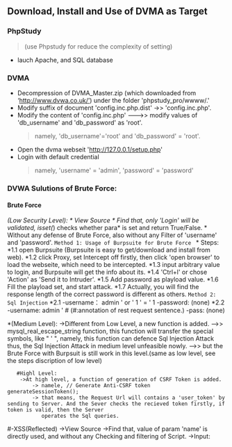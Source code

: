 ## Download, Install and Use of DVMA as Target <br>

  
  ### PhpStudy
	
   >(use Phpstudy for reduce the complexity of setting)<br>
   * lauch Apache, and SQL database
    
  ### DVMA
	
   * Decompression of DVMA_Master.zip (which downloaded from ‘http://www.dvwa.co.uk/’) under the folder 'phpstudy_pro/wwww/.'
   * Modify suffix of document 'config.inc.php.dist' ->> 'config.inc.php'.
   * Modify the content of 'config.inc.php' --->>  modify values of 'db_username' and 'db_password' as 'root'.
      >namely, 'db_username'='root' and  'db_password' = 'root'.
   * Open the dvma webseit 'http://127.0.0.1/setup.php'
   * Login with default credential
       >namely, 'username' = 'admin', 'password' = 'password'
    
    
 

### DVWA Sulutions of Brute Force: 
  #### Brute Force 
  *(Low Security Level):
    *  View Source
    *  Find that, only 'Login' will be validated, isset(*) checks whether para* is set and return True/False.
    *  Without any defense of Brute Force, also without any Filter of 'username' and 'password'.
      `Method 1: Usage of Burpsuite for Brute Force ` 
        * Steps:
            *1.1 open Burpsuite (Burpsuite is easy to get/download and install from web).
            *1.2 click Proxy, set Intercept off firstly, then click 'open browser' to load the webseite, which need to be intercepted.
            *1.3 input arbitrary value to login, and Burpsuite will get the info about its.
            *1.4 'Ctrl+l' or chose 'Action' as 'Send it to Intruder'.
            *1.5 Add password as playload value.
            *1.6 Fill the playload set, and start attack.
            *1.7 Actually, you will find the response length of the correct password is different as others.
       `Method 2: Sql Injection`
  	     *2.1 
	     	-username：  admin ' or ' 1 ' = ' 1
            	-password: (none)
	     *2.2 
	     	-username: admin ' #   (#:annotation of rest request sentence.)
           	 -pass: (none)
            
   *(Medium Level):
        ->Different from Low Level, a new function is added.
            -->> mysql_real_escape_string function, this function will transfer the special symbols, like " ' ", namely, this function can defence Sql Injection Attack
                 thus, the Sql Injection Attack in medium level unfeasible nowly.
            -->> but the Brute Force with Burpsuit is still work in this level.(same as low level, see the steps discription of low level)
            
       #Highl Level:
        ->At high level, a function of generation of CSRF Token is added. 
            -> namele, // Generate Anti-CSRF token  generateSessionToken();
            -> that means, the Request Url will contains a 'user_token' by sending to Server. And the Sever checks the recieved token firstly, if token is valid, then the Server
               operates the Sql queries.
               
      
      
           
        
        
    
  #-XSS(Reflected)
      ->View Source
      ->Find that, value of param 'name' is directly used, and without any Checking and filtering of Script.
      ->Input: <script>alert('hello world')</script>
